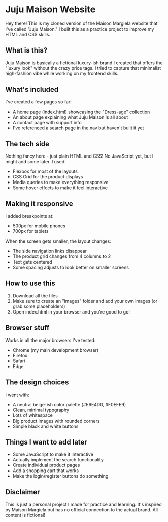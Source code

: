 # Juju Maison Website

Hey there! This is my cloned version of the Maison Margiela website that I've called "Juju Maison." I built this as a practice project to improve my HTML and CSS skills.

## What is this?

Juju Maison is basically a fictional luxury-ish brand I created that offers the "luxury look" without the crazy price tags. I tried to capture that minimalist high-fashion vibe while working on my frontend skills.

## What's included

I've created a few pages so far:

- A home page (index.html) showcasing the "Dress-age" collection
- An about page explaining what Juju Maison is all about
- A contact page with support info
- I've referenced a search page in the nav but haven't built it yet

## The tech side

Nothing fancy here - just plain HTML and CSS! No JavaScript yet, but I might add some later. I used:

- Flexbox for most of the layouts
- CSS Grid for the product displays
- Media queries to make everything responsive
- Some hover effects to make it feel interactive

## Making it responsive

I added breakpoints at:
- 500px for mobile phones
- 700px for tablets

When the screen gets smaller, the layout changes:
- The side navigation links disappear
- The product grid changes from 4 columns to 2
- Text gets centered
- Some spacing adjusts to look better on smaller screens

## How to use this

1. Download all the files
2. Make sure to create an "images" folder and add your own images (or grab some placeholders)
3. Open index.html in your browser and you're good to go!

## Browser stuff

Works in all the major browsers I've tested:
- Chrome (my main development browser)
- Firefox
- Safari
- Edge

## The design choices

I went with:
- A neutral beige-ish color palette (#E6E4D0, #F0EFE9)
- Clean, minimal typography
- Lots of whitespace
- Big product images with rounded corners
- Simple black and white buttons

## Things I want to add later

- Some JavaScript to make it interactive
- Actually implement the search functionality
- Create individual product pages
- Add a shopping cart that works
- Make the login/register buttons do something

## Disclaimer

This is just a personal project I made for practice and learning. It's inspired by Maison Margiela but has no official connection to the actual brand. All content is fictional!
